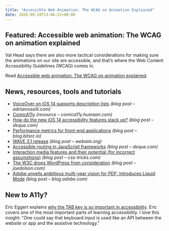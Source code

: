 ```yaml
---
title: "Accessible Web Animation: The WCAG on Animation Explained"
date: 2020-09-28T13:06:21+00:00
---
```


## Featured: Accessible web animation: The WCAG on animation explained

Val Head says there are also more tactical considerations for making sure the animations on our site are accessible, and that’s where the Web Content Accessibility Guidelines (WCAG) comes in.

Read [Accessible web animation: The WCAG on animation explained](https://css-tricks.com/accessible-web-animation-the-wcag-on-animation-explained/).

## News, resources, tools and tutorials

* [VoiceOver on iOS 14 supports description lists](https://adrianroselli.com/2020/09/voiceover-on-ios-14-supports-description-lists.html) _(blog post – adrianroselli.com)_
* [ComicA11y](https://comica11y.humaan.com/) _(resource – comica11y.humaan.com)_
* [How do the new iOS 14 accessibility features stack up?](https://www.deque.com/blog/new-ios-14-accessibility-features-review/) _(blog post – deque.com)_
* [Performance metrics for front-end applications](https://blog.bitsrc.io/performance-metrics-for-front-end-applications-a04fdfde217a) _(blog post – blog.bitsrc.io)_
* [WAVE 3.1 release](https://webaim.org/blog/wave-3-1-release/) _(blog post – webaim.org)_
* [Accessible routing in JavaScript frameworks](https://www.deque.com/blog/accessible-routing-in-javascript-frameworks/) _(blog post – deque.com)_
* [Interaction media features and their potential (for incorrect assumptions)](https://css-tricks.com/interaction-media-features-and-their-potential-for-incorrect-assumptions/) _(blog post – css-tricks.com)_
* [The W3C drops WordPress from consideration](https://www.joedolson.com/2020/09/the-w3c-drops-wordpress-from-consideration/) _(blog post – joedolson.com)_
* [Adobe unveils ambitious multi-year vision for PDF: Introduces Liquid Mode](https://blog.adobe.com/en/publish/2020/09/23/adobe-unveils-ambitious-multi-year-vision-for-pdf-introduces-liquid-mode.html) _(blog post – blog.adobe.com)_

## New to A11y?

Eric Eggert explains [why the TAB key is so important in accessibility](https://www.youtube.com/watch?v=Ab22Oo1wLi0). Eric covers one of the most important parts of learning accessibility. I love this insight: "One could say that keyboard input is used like an API between the website or app and the assistive technology."